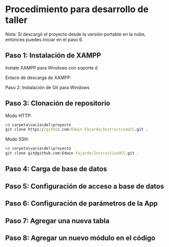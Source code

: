 Procedimiento para desarrollo de taller
=======================================

Nota: Si descargó el proyecto desde la versión portable en la nube, entonces
puedes iniciar en el paso 6.

Paso 1: Instalación de XAMPP
--------------------

Instale XAMPP para Windows con soporte d

Enlace de descarga de XAMPP:

Paso 2: Instalación de Git para Windows

Paso 3: Clonación de repositorio
-------------------

Modo HTTP:

```cmd
cd carpeta\vacía\del\proyecto
git clone https://github.com/Edwin-Fajardo/InstructivoUCC.git .
```

Modo SSH:

```cmd
cd carpeta\vacía\del\proyecto
git clone git@github.com:Edwin-Fajardo/InstructivoUCC.git .
```

Paso 4: Carga de base de datos
----------------------

Paso 5: Configuración de acceso a base de datos
-----------------------------------------------

Paso 6: Configuración de parámetros de la App
---------------------------------------------

Paso 7: Agregar una nueva tabla
-------------------------------

Paso 8: Agregar un nuevo módulo en el código
--------------------------------------------

